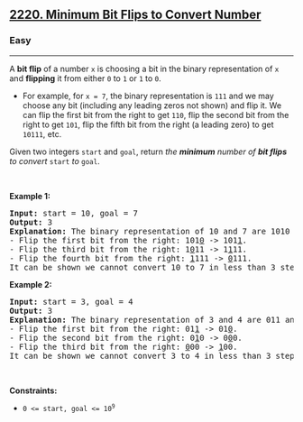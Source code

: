 <h2><a href="https://leetcode.com/problems/minimum-bit-flips-to-convert-number/">2220. Minimum Bit Flips to Convert Number</a></h2><h3>Easy</h3><hr><div style="user-select: auto;"><p style="user-select: auto;">A <strong style="user-select: auto;">bit flip</strong> of a number <code style="user-select: auto;">x</code> is choosing a bit in the binary representation of <code style="user-select: auto;">x</code> and <strong style="user-select: auto;">flipping</strong> it from either <code style="user-select: auto;">0</code> to <code style="user-select: auto;">1</code> or <code style="user-select: auto;">1</code> to <code style="user-select: auto;">0</code>.</p>

<ul style="user-select: auto;">
	<li style="user-select: auto;">For example, for <code style="user-select: auto;">x = 7</code>, the binary representation is <code style="user-select: auto;">111</code> and we may choose any bit (including any leading zeros not shown) and flip it. We can flip the first bit from the right to get <code style="user-select: auto;">110</code>, flip the second bit from the right to get <code style="user-select: auto;">101</code>, flip the fifth bit from the right (a leading zero) to get <code style="user-select: auto;">10111</code>, etc.</li>
</ul>

<p style="user-select: auto;">Given two integers <code style="user-select: auto;">start</code> and <code style="user-select: auto;">goal</code>, return<em style="user-select: auto;"> the <strong style="user-select: auto;">minimum</strong> number of <strong style="user-select: auto;">bit flips</strong> to convert </em><code style="user-select: auto;">start</code><em style="user-select: auto;"> to </em><code style="user-select: auto;">goal</code>.</p>

<p style="user-select: auto;">&nbsp;</p>
<p style="user-select: auto;"><strong class="example" style="user-select: auto;">Example 1:</strong></p>

<pre style="user-select: auto;"><strong style="user-select: auto;">Input:</strong> start = 10, goal = 7
<strong style="user-select: auto;">Output:</strong> 3
<strong style="user-select: auto;">Explanation:</strong> The binary representation of 10 and 7 are 1010 and 0111 respectively. We can convert 10 to 7 in 3 steps:
- Flip the first bit from the right: 101<u style="user-select: auto;">0</u> -&gt; 101<u style="user-select: auto;">1</u>.
- Flip the third bit from the right: 1<u style="user-select: auto;">0</u>11 -&gt; 1<u style="user-select: auto;">1</u>11.
- Flip the fourth bit from the right: <u style="user-select: auto;">1</u>111 -&gt; <u style="user-select: auto;">0</u>111.
It can be shown we cannot convert 10 to 7 in less than 3 steps. Hence, we return 3.</pre>

<p style="user-select: auto;"><strong class="example" style="user-select: auto;">Example 2:</strong></p>

<pre style="user-select: auto;"><strong style="user-select: auto;">Input:</strong> start = 3, goal = 4
<strong style="user-select: auto;">Output:</strong> 3
<strong style="user-select: auto;">Explanation:</strong> The binary representation of 3 and 4 are 011 and 100 respectively. We can convert 3 to 4 in 3 steps:
- Flip the first bit from the right: 01<u style="user-select: auto;">1</u> -&gt; 01<u style="user-select: auto;">0</u>.
- Flip the second bit from the right: 0<u style="user-select: auto;">1</u>0 -&gt; 0<u style="user-select: auto;">0</u>0.
- Flip the third bit from the right: <u style="user-select: auto;">0</u>00 -&gt; <u style="user-select: auto;">1</u>00.
It can be shown we cannot convert 3 to 4 in less than 3 steps. Hence, we return 3.
</pre>

<p style="user-select: auto;">&nbsp;</p>
<p style="user-select: auto;"><strong style="user-select: auto;">Constraints:</strong></p>

<ul style="user-select: auto;">
	<li style="user-select: auto;"><code style="user-select: auto;">0 &lt;= start, goal &lt;= 10<sup style="user-select: auto;">9</sup></code></li>
</ul>
</div>